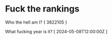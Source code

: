# Fuck the rankings

Who the hell am I?
{ 3822105 }

What fucking year is it?
[ 2024-05-08T12:00:00Z ]
